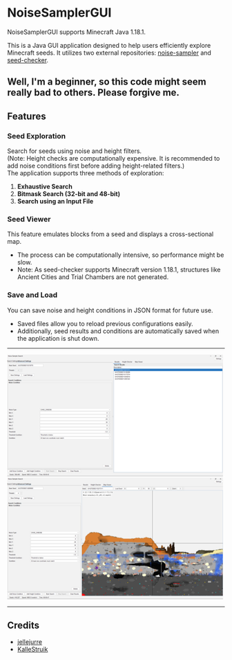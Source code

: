 # NoiseSamplerGUI  
NoiseSamplerGUI supports Minecraft Java 1.18.1.

This is a Java GUI application designed to help users efficiently explore Minecraft seeds. It utilizes two external repositories: [noise-sampler](https://github.com/KalleStruik/noise-sampler) and [seed-checker](https://github.com/jellejurre/seed-checker/tree/1.18.1).  


Well, I'm a beginner, so this code might seem really bad to others. Please forgive me.
---

## Features  

### **Seed Exploration**  
Search for seeds using noise and height filters.  
(Note: Height checks are computationally expensive. It is recommended to add noise conditions first before adding height-related filters.)  
The application supports three methods of exploration:  
1. **Exhaustive Search**  
2. **Bitmask Search (32-bit and 48-bit)**  
3. **Search using an Input File**  

### **Seed Viewer**  
This feature emulates blocks from a seed and displays a cross-sectional map.  
- The process can be computationally intensive, so performance might be slow.  
- Note: As seed-checker supports Minecraft version 1.18.1, structures like Ancient Cities and Trial Chambers are not generated.  

### **Save and Load**  
You can save noise and height conditions in JSON format for future use.  
- Saved files allow you to reload previous configurations easily.  
- Additionally, seed results and conditions are automatically saved when the application is shut down.  

---

<img src="https://github.com/FragrantResult186/NoiseSamplerGUI/blob/master/image1.png" width="500"/>
<img src="https://github.com/FragrantResult186/NoiseSamplerGUI/blob/master/image2.png" width="500"/>

---

## Credits  
- [jellejurre](https://github.com/jellejurre)  
- [KalleStruik](https://github.com/KalleStruik)  
